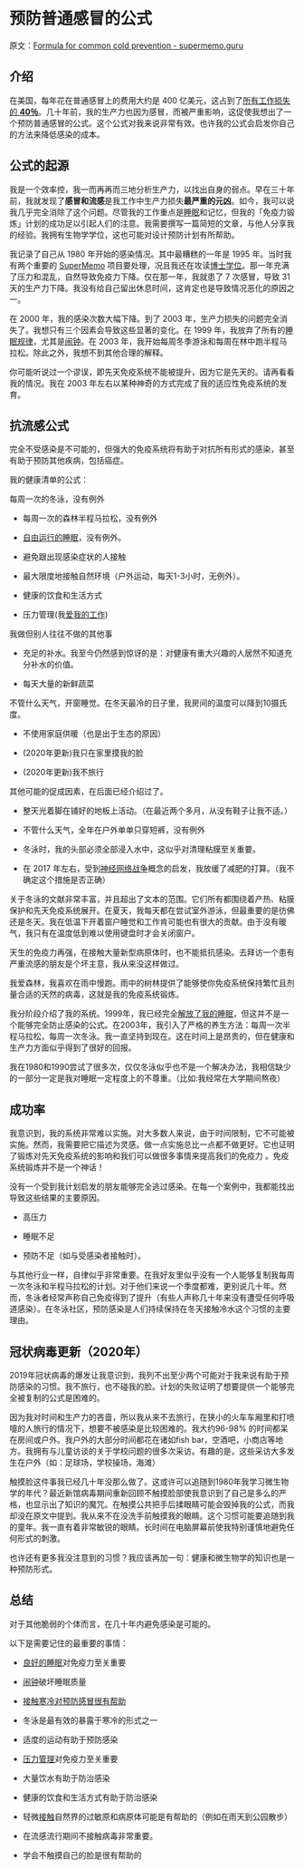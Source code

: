 # 预防普通感冒的公式

原文：[Formula for common cold prevention - supermemo.guru](https://supermemo.guru/wiki/Formula_for_common_cold_prevention)

## 介绍

在美国，每年花在普通感冒上的费用大约是 400 亿美元，这占到了[所有工作损失的 **40％**](http://jamanetwork.com/journals/jamainternalmedicine/fullarticle/215118)。几十年前，我的生产力也因为感冒，而被严重影响，这促使我想出了一个预防普通感冒的公式。这个公式对我来说非常有效。也许我的公式会启发你自己的方法来降低感染的成本。

## 公式的起源

我是一个效率控，我一而再再而三地分析生产力，以找出自身的弱点。早在三十年前，我就发现了**感冒和流感**是我工作中生产力损失**最严重的元凶**。如今，我可以说我几乎完全消除了这个问题。尽管我的工作重点是[睡眠](https://supermemo.guru/wiki/Science_of_sleep)和记忆，但我的「免疫力锻炼」计划的成功足以引起人们的注意。我需要撰写一篇简短的文章，与他人分享我的经验。我拥有生物学学位，这也可能对设计预防计划有所帮助。

我记录了自己从 1980 年开始的感染情况。其中最糟糕的一年是 1995 年。当时我有两个重要的 [SuperMemo](https://supermemo.guru/wiki/SuperMemo) 项目要处理，况且我还在攻读[博士学位](https://supermemo.guru/wiki/Economics_of_learning)。那一年充满了压力和混乱，自然导致免疫力下降。仅在那一年，我就患了 7 次感冒，导致 31 天的生产力下降。我没有给自己留出休息时间，这肯定也是导致情况恶化的原因之一。

在 2000 年，我的感染次数大幅下降。到了 2003 年，生产力损失的问题完全消失了。我想只有三个因素会导致这些显著的变化。在 1999 年，我放弃了所有的[睡眠规律](https://supermemo.guru/wiki/Free_running_sleep)，尤其是[闹钟](https://supermemo.guru/wiki/Alarm_clock)。在 2003 年，我开始每周冬季游泳和每周在林中跑半程马拉松。除此之外，我想不到其他合理的解释。

你可能听说过一个谬误，即先天免疫系统不能被提升，因为它是先天的。请再看看我的情况。我在 2003 年左右以某种神奇的方式完成了我的适应性免疫系统的发育。

## 抗流感公式

完全不受感染是不可能的，但强大的免疫系统将有助于对抗所有形式的感染，甚至有助于预防其他疾病，包括癌症。

我的健康清单的公式：

每周一次的冬泳，没有例外

- 每周一次的森林半程马拉松，没有例外

- [自由运行的睡眠](https://supermemo.guru/wiki/Free_running_sleep)，没有例外。

- 避免跟出现感染症状的人接触

- 最大限度地接触自然环境（户外运动，每天1-3小时，无例外）。

- 健康的饮食和生活方式

- 压力管理(我[爱我的工作](https://supermemo.guru/wiki/Pleasure_of_learning))

我做但别人往往不做的其他事

- 充足的补水。我至今仍然感到惊讶的是：对健康有重大兴趣的人居然不知道充分补水的价值。

- 每天大量的新鲜蔬菜

不管什么天气，开窗睡觉。在冬天最冷的日子里，我房间的温度可以降到10摄氏度。

- 不使用家庭供暖（也是出于生态的原因）

- (2020年更新)我只在家里摸我的脸

- (2020年更新)我不旅行

其他可能的促成因素，在后面已经介绍过了。

- 整天光着脚在铺好的地板上活动。（在最近两个多月，从没有鞋子让我不适。）

- 不管什么天气，全年在户外单单只穿短裤，没有例外

- 冬泳时，我的头部必须全部浸入水中，这似乎对清理粘膜至关重要。

- 在 2017 年左右，受到[神经网络战争](https://supermemo.guru/wiki/War_of_the_networks)概念的启发，我放缓了减肥的打算。（我不确定这个措施是否正确）

关于冬泳的文献非常丰富，并且超出了文本的范围。它们所有都围绕着产热、粘膜保护和先天免疫系统展开。在夏天，我每天都在尝试室外游泳，但最重要的是彷佛还是冬天。我在低温下开着窗户睡觉和工作肯可能也有很大的贡献。由于没有暖气，我只有在温度低到难以使用键盘时才会关闭窗户。

天生的免疫力再强，在接触大量新型病原体时，也不能抵抗感染。去拜访一个患有严重流感的朋友是个坏主意，我从来没这样做过。

我爱森林，我喜欢在雨中慢跑。雨中的树林提供了能够使你免疫系统保持繁忙且剂量合适的天然的病毒，这就是我的免疫系统锻炼。

我分阶段介绍了我的系统。1999年，我已经完全[解放了我的睡眠](https://supermemo.guru/wiki/Free_running_sleep)，但这并不是一个能够完全防止感染的公式。在2003年，我引入了严格的养生方法：每周一次半程马拉松，每周一次冬泳。我一直坚持到现在。这在时间上是昂贵的，但在健康和生产力方面似乎得到了很好的回报。

我在1980和1990尝试了很多次，仅仅冬泳似乎也不是一个解决办法，我相信缺少的一部分一定是我对睡眠一定程度上的不尊重。（比如:我经常在大学期间熬夜）

## 成功率

我意识到，我的系统非常难以实施。对大多数人来说，由于时间限制，它不可能被实施。然而，我需要把它描述为灵感。做一点实施总比一点都不做更好。它也证明了锻炼对先天免疫系统的影响和我们可以做很多事情来提高我们的免疫力 。免疫系统锻炼并不是一个神话！

没有一个受到我计划启发的朋友能够完全逃过感染。在每一个案例中，我都能找出导致这些结果的主要原因。

- 高压力

- 睡眠不足

- 预防不足（如与受感染者接触时）。

与其他行业一样，自律似乎非常重要。在我好友里似乎没有一个人能够复制我每周一次冬泳和半程马拉松的计划。对于他们来说一个季度都难，更别说几十年。然而，冬泳者经常声称自己免疫得到了提升（有些人声称几十年来没有遭受任何呼吸道感染）。在冬泳社区，预防感染是人们持续保持在冬天接触冷水这个习惯的主要理由。

## 冠状病毒更新（2020年）

2019年冠状病毒的爆发让我意识到，我列不出至少两个可能对于我来说有助于预防感染的习惯。我不旅行，也不碰我的脸。计划的失败证明了想要提供一个能够完全被复制的公式是困难的。

因为我对时间和生产力的吝啬，所以我从来不去旅行，在狭小的火车车厢里和打喷嚏的人旅行的情况下，想要不被感染是比较困难的。我大约96-98% 的时间都呆在房间或户外。我户外的大部分时间都花在诸如fish bar，空酒吧，小商店等地方。我拥有与儿童访谈的关于学校问题的很多次采访。有趣的是，这些采访大多发生在户外（如：足球场，学校操场，海滩）

触摸脸这件事我已经几十年没那么做了。这或许可以追随到1980年我学习微生物学的年代？最近新馆病毒期间重新回顾不触摸脸部使我意识到了自己是多么的严格，也显示出了知识的魔咒。在触摸公共把手后揉眼睛可能会毁掉我的公式，而我却没在原文中提到。我从来不在没洗手前触摸我的眼睛。这个习惯可能要追随到我的童年。我一直有着非常敏锐的眼睛。长时间在电脑屏幕前使我特别谨慎地避免任何形式的刺激。

也许还有更多我没注意到的习惯？我应该再加一句：健康和微生物学的知识也是一种预防形式。

## 总结

对于其他脆弱的个体而言，在几十年内避免感染是可能的。

以下是需要记住的最重要的事情：

- [良好的睡眠](https://supermemo.guru/wiki/Science_of_sleep)对免疫力至关重要

- [闹钟](https://supermemo.guru/wiki/Alarm_clock)破坏睡眠质量

- [接触寒冷对预防感冒很有帮助](https://supermemo.guru/wiki/Myth:_We_catch_a_cold_from_cold)

- 冬泳是最有效的暴露于寒冷的形式之一

- 适度的运动有助于预防感染

- [压力管理](https://supermemo.guru/wiki/Stress_resilience)对免疫力至关重要

- 大量饮水有助于防治感染

- 健康的饮食和生活方式有助于防治感染

- 轻微[接触](https://supermemo.guru/wiki/Daycare_infections)自然界的过敏原和病原体可能是有帮助的（例如在雨天到公园散步）

- 在流感流行期间不接触病毒非常重要。

- 学会不触摸自己的脸是很有帮助的